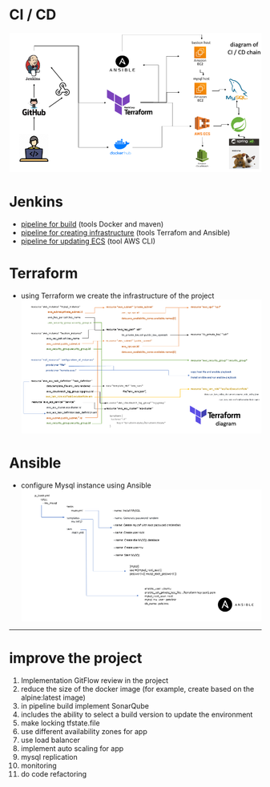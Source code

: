 # CI / CD
![image](https://github.com/tsv1982/infrastructure_petclinic/blob/main/imges/infra.png "diagram of CI - CD")
# Jenkins 
  + [pipeline for build](https://github.com/tsv1982/infrastructure_petclinic/blob/main/JenkinsFile/Jenkinsfile_build "Jenkinsfile_build") (tools Docker and maven)
  + [pipeline for creating infrastructure](https://github.com/tsv1982/infrastructure_petclinic/blob/main/JenkinsFile/Jenkinsfile_infra "Jenkinsfile_infra") (tools Terrafom and Ansible)
  + [pipeline for updating ECS](https://github.com/tsv1982/infrastructure_petclinic/blob/main/JenkinsFile/Jenkinsfile_update "Jenkinsfile_update") (tool AWS CLI)
# Terraform
+ using Terraform we create the infrastructure of the project
![image](https://github.com/tsv1982/infrastructure_petclinic/blob/main/imges/terraform.png "diagram of terraform")
# Ansible
+ configure Mysql instance using Ansible
![image](https://github.com/tsv1982/infrastructure_petclinic/blob/main/imges/ansible.png "diagram of terraform")
---
# improve the project
1. Implementation GitFlow review in the project
2. reduce the size of the docker image (for example, create based on the alpine:latest image)
3. in pipeline build implement SonarQube
4. includes the ability to select a build version to update the environment
5. make locking tfstate.file
6. use different availability zones for app
7. use load balancer 
8. implement auto scaling for app
9. mysql replication
10. monitoring
11. do code refactoring
